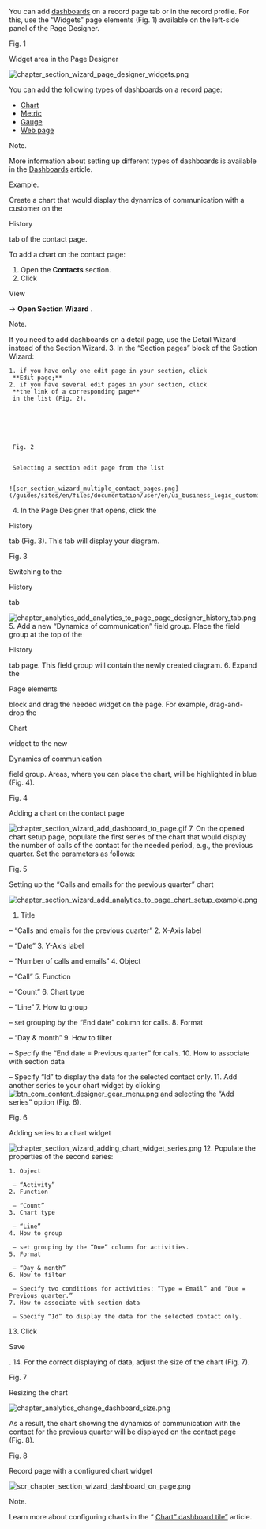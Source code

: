 


 You can add
 [dashboards](https://academy.creatio.com/documents?product=administration&ver=7&id=1236) 
 on a record page tab or in the record profile. For this, use the “Widgets” page elements (Fig. 1) available on the left-side panel of the Page Designer.
 





 Fig. 1
 

 Widget area in the Page Designer
 

![chapter_section_wizard_page_designer_widgets.png](/guides/sites/en/files/documentation/user/en/ui_business_logic_customization/BPMonlineHelp/add_dashboards_as_page_widgets/chapter_section_wizard_page_designer_widgets.png)



 You can add the following types of dashboards on a record page:
 


* [Chart](https://academy.creatio.com/documents?product=base&ver=7&id=1237)
* [Metric](/docs/8-0/user/customization_tools/analytics/setup/set_up_dashboards#HT_chapter_dashboards_setup_indicator_setup_page)
* [Gauge](/docs/8-0/user/customization_tools/analytics/setup/set_up_dashboards#HT_chapter_dashboards_setup_scale_setup_page)
* [Web page](/docs/8-0/user/customization_tools/analytics/setup/set_up_dashboards#HT_chapter_dashboards_setup_webpage_setup_page)





 Note.
 
 More information about setting up different types of dashboards is available in the
 [Dashboards](https://academy.creatio.com/documents?product=administration&ver=7&id=1236) 
 article.
 






 Example.
 
 Create a chart that would display the dynamics of communication with a customer on the
 
 History
 
 tab of the contact page.
 




 To add a chart on the contact page:
 


1. Open the
 **Contacts** 
 section.
2. Click
 
 View
 
 →
 **Open Section Wizard** 
 .
 





 Note.
 
 If you need to add dashboards on a detail page, use the Detail Wizard instead of the Section Wizard.
3. In the “Section pages” block of the Section Wizard:
 


	1. if you have only one edit page in your section, click
	 **Edit page;**
	2. if you have several edit pages in your section, click
	 **the link of a corresponding page** 
	 in the list (Fig. 2).
	 
	
	
	
	
	
	 Fig. 2
	 
	
	 Selecting a section edit page from the list
	 
	
	![scr_section_wizard_multiple_contact_pages.png](/guides/sites/en/files/documentation/user/en/ui_business_logic_customization/BPMonlineHelp/add_dashboards_as_page_widgets/scr_section_wizard_multiple_contact_pages.png)
4. In the Page Designer that opens, click the
 
 History
 
 tab (Fig. 3). This tab will display your diagram.
 





 Fig. 3
 

 Switching to the
 
 History
 
 tab
 

![chapter_analytics_add_analytics_to_page_page_designer_history_tab.png](/guides/sites/en/files/documentation/user/en/ui_business_logic_customization/BPMonlineHelp/add_dashboards_as_page_widgets/chapter_analytics_add_analytics_to_page_page_designer_history_tab.png)
5. Add a new “Dynamics of communication” field group. Place the field group at the top of the
 
 History
 
 tab page. This field group will contain the newly created diagram.
6. Expand the
 
 Page elements
 
 block and drag the needed widget on the page. For example, drag-and-drop the
 
 Chart
 
 widget to the new
 
 Dynamics of communication
 
 field group. Areas, where you can place the chart, will be highlighted in blue (Fig. 4).
 





 Fig. 4
 

 Adding a chart on the contact page
 

![chapter_section_wizard_add_dashboard_to_page.gif](/guides/sites/en/files/documentation/user/en/ui_business_logic_customization/BPMonlineHelp/add_dashboards_as_page_widgets/chapter_section_wizard_add_dashboard_to_page.gif)
7. On the opened chart setup page, populate the first series of the chart that would display the number of calls of the contact for the needed period, e.g., the previous quarter. Set the parameters as follows:
 





 Fig. 5
 

 Setting up the “Calls and emails for the previous quarter” chart
 

![chapter_section_wizard_add_analytics_to_page_chart_setup_example.png](/guides/sites/en/files/documentation/user/en/ui_business_logic_customization/BPMonlineHelp/add_dashboards_as_page_widgets/chapter_section_wizard_add_analytics_to_page_chart_setup_example.png)


1. Title
 
 – “Calls and emails for the previous quarter”
2. X-Axis label
 
 – “Date”
3. Y-Axis label
 
 – “Number of calls and emails”
4. Object
 
 – “Call”
5. Function
 
 – “Count”
6. Chart type
 
 – “Line”
7. How to group
 
 – set grouping by the “End date” column for calls.
8. Format
 
 – “Day & month”
9. How to filter
 
 – Specify the “End date = Previous quarter” for calls.
10. How to associate with section data
 
 – Specify “Id” to display the data for the selected contact only.
11. Add another series to your chart widget by clicking
 ![btn_com_content_designer_gear_menu.png](/guides/sites/en/files/documentation/user/en/ui_business_logic_customization/BPMonlineHelp/add_dashboards_as_page_widgets/btn_com_content_designer_gear_menu.png)
 and selecting the “Add series” option (Fig. 6).
 





 Fig. 6
 

 Adding series to a chart widget
 

![chapter_section_wizard_adding_chart_widget_series.png](/guides/sites/en/files/documentation/user/en/ui_business_logic_customization/BPMonlineHelp/add_dashboards_as_page_widgets/chapter_section_wizard_adding_chart_widget_series.png)
12. Populate the properties of the second series:
 


	1. Object
	 
	 – “Activity”
	2. Function
	 
	 – “Count”
	3. Chart type
	 
	 – “Line”
	4. How to group
	 
	 – set grouping by the “Due” column for activities.
	5. Format
	 
	 – “Day & month”
	6. How to filter
	 
	 – Specify two conditions for activities: “Type = Email” and “Due = Previous quarter.”
	7. How to associate with section data
	 
	 – Specify “Id” to display the data for the selected contact only.
13. Click
 
 Save
 
 .
14. For the correct displaying of data, adjust the size of the chart (Fig. 7).
 





 Fig. 7
 

 Resizing the chart
 

![chapter_analytics_change_dashboard_size.png](/guides/sites/en/files/documentation/user/en/ui_business_logic_customization/BPMonlineHelp/add_dashboards_as_page_widgets/chapter_analytics_change_dashboard_size.png)



 As a result, the chart showing the dynamics of communication with the contact for the previous quarter will be displayed on the contact page (Fig. 8).
 





 Fig. 8
 

 Record page with a configured chart widget
 

![scr_chapter_section_wizard_dashboard_on_page.png](/guides/sites/en/files/documentation/user/en/ui_business_logic_customization/BPMonlineHelp/add_dashboards_as_page_widgets/scr_chapter_section_wizard_dashboard_on_page.png)





 Note.
 
 Learn more about configuring charts in the “
 [Chart” dashboard tile”](https://academy.creatio.com/documents?product=administration&ver=7&id=1237) 
 article.
 





